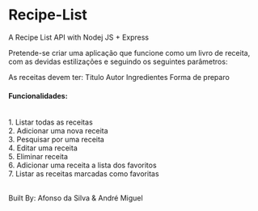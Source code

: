 # Recipe-List
A Recipe List API with Nodej JS + Express

Pretende-se criar uma aplicação que funcione como um livro de receita, com as devidas estilizações e seguindo os
seguintes parâmetros:

As receitas devem ter:
    Titulo
    Autor
    Ingredientes
    Forma de preparo
    
<h4> Funcionalidades: </h4>
    <br> 1. Listar todas as receitas
    <br> 2. Adicionar uma nova receita
    <br> 3. Pesquisar por uma receita
    <br> 4. Editar uma receita
    <br> 5. Eliminar receita
    <br> 6. Adicionar uma receita a lista dos favoritos
    <br> 7. Listar as receitas marcadas como favoritas

<!-- 

UPDATE: 05 / 07 / 2023 | 11:17 am |- André Fonseca Miguel
> Adicionado:
    » Routa do /addAutor
    » Routa do /addReceita
    » Routa do /listarReceita
    » Routa do /listarAutor
    » Routa do /pesquisarReceita
    » Routa do /editarReceita
> Modificado:
    » Posições das routas exitentes, deixando na ordem POST - GET - PUT - DELETE

-->

<!-- 

UPDATE: 05 / 07 / 2023 | 00:38 am |- Afonso da Silva Vicente
> Adicionado:
    » Conection
    » server
    » Routa  /addFavoritos
    » Routa  /Favoritos
    » Routa  /apagarReceita/:id_receita
*/     

UPDATE: 06 / 07 / 2023 | 01:52 pm |- André Fonseca Miguel
> Modificado:
    » Routa /ListarReceitas agora chama nome do autor e oculta as IDs
    » Comentário no README para os updates. Usando <! -> e não mais /*  */


UPDATE: 08 / 07 / 2023 | 6:18 pm |- Afonso da Silva Vicente
> Adicionado:
    » .env 
    » gitignore
    - Neste arquivo coloquei as variaveis de ambiente do nosso sistema para torná-lo mais seguro
-->


<br> Built By: Afonso da Silva & André Miguel
